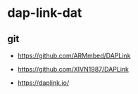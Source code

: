 
# dap-link-dat

## git 

- https://github.com/ARMmbed/DAPLink

- https://github.com/XIVN1987/DAPLink

- https://daplink.io/

